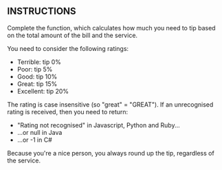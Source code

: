 ## INSTRUCTIONS

Complete the function, which calculates how much you need to tip based on the total amount of the bill and the service.

You need to consider the following ratings:

- Terrible: tip 0%
- Poor: tip 5%
- Good: tip 10%
- Great: tip 15%
- Excellent: tip 20%

The rating is case insensitive (so "great" = "GREAT"). If an unrecognised rating is received, then you need to return:

- "Rating not recognised" in Javascript, Python and Ruby...
- ...or null in Java
- ...or -1 in C#

Because you're a nice person, you always round up the tip, regardless of the service.
